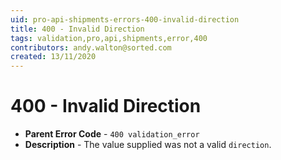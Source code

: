 ```yaml
---
uid: pro-api-shipments-errors-400-invalid-direction
title: 400 - Invalid Direction
tags: validation,pro,api,shipments,error,400
contributors: andy.walton@sorted.com
created: 13/11/2020
---
```

# 400 - Invalid Direction

* **Parent Error Code** - `400 validation_error`
* **Description** - The value supplied was not a valid `direction`.